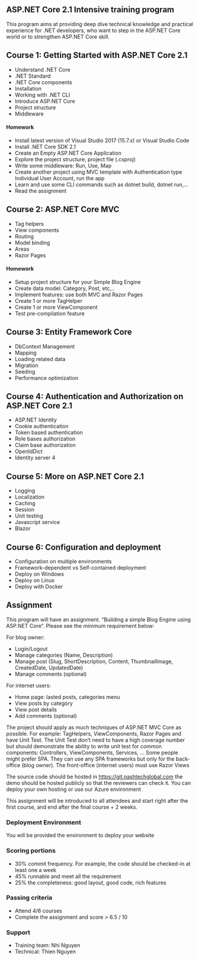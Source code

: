 ASP.NET Core 2.1 Intensive training program
---

This program aims at providing deep dive technical knowledge and practical experience for .NET developers, who want to step in the ASP.NET Core world or to strengthen ASP.NET Core skill. 

## Course 1: Getting Started with ASP.NET Core 2.1

- Understand .NET Core
- .NET Standard
- .NET Core components
- Installation
- Working with .NET CLI
- Introduce ASP.NET Core
- Project structure
- Middleware

#### Homework

- Install latest version of Visual Studio 2017 (15.7.x) or Visual Studio Code
- Install .NET Core SDK 2.1
- Create an Empty ASP.NET Core Application
- Explore the project structure, project file (.csproj)
- Write some middleware: Run, Use, Map
- Create another project using MVC template with Authentication type Individual User Account, run the app
- Learn and use some CLI commands such as dotnet build, dotnet run,...
- Read the assignment

## Course 2: ASP.NET Core MVC

- Tag helpers
- View components
- Routing
- Model binding
- Areas
- Razor Pages

#### Homework

- Setup project structure for your Simple Blog Engine
- Create data model: Category, Post, etc,..
- Implement features: use both MVC and Razor Pages
- Create 1 or more TagHelper
- Create 1 or more ViewComponent
- Test pre-compilation feature

## Course 3: Entity Framework Core

- DbContext Management
- Mapping
- Loading related data
- Migration
- Seeding
- Performance optimization

## Course 4: Authentication and Authorization on ASP.NET Core 2.1

- ASP.NET Identity
- Cookie authentication
- Token based authentication
- Role bases authorization
- Claim base authorization
- OpenIdDict
- Identity server 4

## Course 5: More on ASP.NET Core 2.1

- Logging
- Localization
- Caching
- Session
- Unit testing
- Javascript service
- Blazor

## Course 6: Configuration and deployment 

- Configuration on multiple environments
- Framework-dependent vs Self-contained deployment
- Deploy on Windows
- Deploy on Linux
- Deploy with Docker

## Assignment

This program will have an assignment. “Building a simple Blog Engine using ASP.NET Core”. Please see the minimum requirement below:

For blog owner:

- Login/Logout
- Manage categories (Name, Description)
- Manage post (Slug, ShortDescription, Content, ThumbnailImage, CreatedDate, UpdatedDate)
- Manage comments (optional)

For internet users:

- Home page: lasted posts, categories menu
- View posts by category
- View post details
- Add comments (optional)

The project should apply as much techniques of ASP.NET MVC Core as possible. For example: TagHelpers, ViewComponents, Razor Pages and have Unit Test. The Unit Test don’t need to have a high coverage number but should demonstrate the ability to write unit test for common components: Controllers, ViewComponents, Services, …
Some people might prefer SPA. They can use any SPA frameworks but only for the back-office (blog owner). The front-office (internet users) must use Razor Views

The source code should be hosted in https://git.nashtechglobal.com the demo should be hosted publicly so that the reviewers can check it. You can deploy your own hosting or use our Azure environment

This assignment will be introduced to all attendees and start right after the first course, and end after the final course + 2 weeks.

### Deployment Environment

You will be provided the environment to deploy your website

### Scoring portions

- 30% commit frequency. For example, the code should be checked-in at least one a week
- 45% runnable and meet all the requirement
- 25% the completeness: good layout, good code, rich features

### Passing criteria

- Attend 4/6 courses
- Complete the assignment and score > 6.5 / 10 

### Support

- Training team: Nhi Nguyen
- Technical: Thien Nguyen
